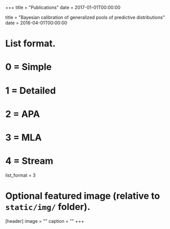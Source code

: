 +++
title = "Publications"
date = 2017-01-01T00:00:00

title = "Bayesian calibration of generalized pools of predictive distributions"
date = 2016-04-01T00:00:00


# List format.
#   0 = Simple
#   1 = Detailed
#   2 = APA
#   3 = MLA
#   4 = Stream
list_format = 3

# Optional featured image (relative to `static/img/` folder).
[header]
image = ""
caption = ""
+++
